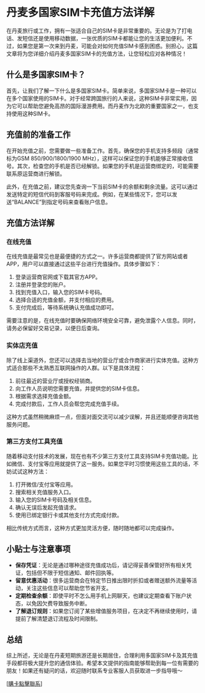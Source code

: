 # 丹麦多国家SIM卡充值方法详解

在丹麦旅行或工作，拥有一张适合自己的SIM卡是非常重要的。无论是为了打电话、发短信还是使用移动数据，一张优质的SIM卡都能让您的生活更加便利。不过，如果您是第一次来到丹麦，可能会对如何充值SIM卡感到困惑。别担心，这篇文章将为您详细介绍丹麦多国家SIM卡的充值方法，让您轻松应对各种情况！

## 什么是多国家SIM卡？

首先，让我们了解一下什么是多国家SIM卡。简单来说，多国家SIM卡是一种可以在多个国家使用的SIM卡。对于经常跨国旅行的人来说，这种SIM卡非常实用，因为它可以帮助您避免高昂的国际漫游费用。而丹麦作为北欧的重要国家之一，也支持使用这种SIM卡。

## 充值前的准备工作

在开始充值之前，您需要做一些准备工作。首先，确保您的手机支持多频段（通常标为GSM 850/900/1800/1900 MHz），这样可以保证您的手机能够正常接收信号。其次，检查您的手机是否已经解锁。如果您的手机是运营商绑定的，可能需要联系原运营商进行解锁。

此外，在充值之前，建议您先查询一下当前SIM卡的余额和剩余流量。这可以通过发送特定的短信代码到客服号码来完成。例如，在某些情况下，您可以发送“BALANCE”到指定号码来查看账户信息。

## 充值方法详解

### 在线充值

在线充值是最常见也是最便捷的方式之一。许多运营商都提供了官方网站或者APP，用户可以直接通过这些平台进行充值操作。具体步骤如下：

1. 登录运营商官网或下载其官方APP。
2. 注册并登录您的账户。
3. 找到充值入口，输入您的SIM卡号码。
4. 选择合适的充值金额，并支付相应的费用。
5. 支付完成后，等待系统确认充值成功即可。

需要注意的是，在线充值时要确保网络环境安全可靠，避免泄露个人信息。同时，请务必保留好交易记录，以便日后查询。

### 实体店充值

除了线上渠道外，您还可以选择去当地的营业厅或合作商家进行实体充值。这种方式适合那些不太熟悉互联网操作的人群。以下是具体流程：

1. 前往最近的营业厅或授权经销商。
2. 向工作人员说明您需要充值，并提供您的SIM卡信息。
3. 根据需求选择充值金额。
4. 完成付款后，工作人员会帮您完成充值手续。

这种方式虽然稍微麻烦一点，但面对面交流可以减少误解，并且还能顺便咨询其他服务问题。

### 第三方支付工具充值

随着移动支付技术的发展，现在也有不少第三方支付工具支持SIM卡充值功能。比如微信、支付宝等应用就提供了这一服务。如果您平时习惯使用这些工具的话，不妨试试这种方法：

1. 打开微信/支付宝等应用。
2. 搜索相关充值服务入口。
3. 输入您的SIM卡号码及相关信息。
4. 确认无误后发起充值请求。
5. 使用已绑定银行卡或其他支付方式完成付款。

相比传统方式而言，这种方式更加灵活方便，随时随地都可以完成操作。

## 小贴士与注意事项

- **保存凭证**：无论是通过哪种途径充值成功后，请记得妥善保管好所有相关凭证，包括但不限于短信通知、邮件回执等。
- **留意优惠活动**：很多运营商会在特定节日推出限时折扣或者赠送额外流量等活动，关注这些信息可以帮助您节省开支。
- **定期检查余额**：即使平时不怎么用手机上网聊天，也建议定期查看下账户状态，以免因欠费导致服务中断。
- **了解退订规则**：如果您订阅了某些增值服务项目，在决定不再继续使用时，请提前了解清楚退订流程及时间限制。

## 总结

综上所述，无论是在丹麦短期旅游还是长期居住，合理利用多国家SIM卡及其充值手段都将极大提升您的通信体验。希望本文提供的指南能够帮助到每一位有需要的朋友！如果还有疑问的话，欢迎随时联系专业客服人员获取进一步指导哦～

[[購卡點擊聯系](https://t.me/s/esim1088)]